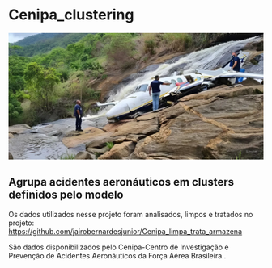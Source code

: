 # Cenipa_clustering

![Imagem de Aviao](https://github.com/jairobernardesjunior/Cenipa_clustering/blob/main/acidente_mendonca.jpeg)
 
## Agrupa acidentes aeronáuticos em clusters definidos pelo modelo

Os dados utilizados nesse projeto foram analisados, limpos e tratados no projeto:
https://github.com/jairobernardesjunior/Cenipa_limpa_trata_armazena

São dados disponibilizados pelo Cenipa-Centro de Investigação e Prevenção de Acidentes Aeronáuticos da Força Aérea Brasileira..
